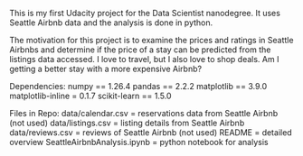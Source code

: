 This is my first Udacity project for the Data Scientist nanodegree. It uses Seattle Airbnb data and the analysis is done in python.

The motivation for this project is to examine the prices and ratings in Seattle Airbnbs and determine if the price of a stay can be predicted from the listings data accessed. I love to travel, but I also love to shop deals. Am I getting a better stay with a more expensive Airbnb? 

Dependencies:
numpy == 1.26.4
pandas == 2.2.2
matplotlib == 3.9.0
matplotlib-inline = 0.1.7
scikit-learn == 1.5.0

Files in Repo:
data/calendar.csv = reservations data from Seattle Airbnb (not used)
data/listings.csv = listing details from Seattle Airbnb 
data/reviews.csv = reviews of Seattle Airbnb (not used)
README = detailed overview
SeattleAirbnbAnalysis.ipynb = python notebook for analysis
